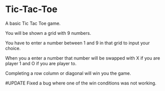 # Tic-Tac-Toe
A basic Tic Tac Toe game.

You will be shown a grid with 9 numbers.


You have to enter a number between 1 and 9 in that grid to input your choice.


When you a enter a number that number will be swapped with X if you are player 1 and O if you are player to.

Completing a row column or diagonal will win you the game.

#UPDATE
Fixed a bug where one of the win conditions was not working.
